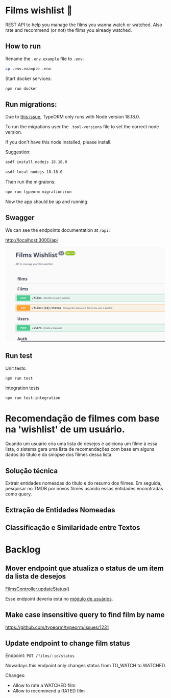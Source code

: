# Films wishlist :movie_camera:

REST API to help you manage the films you wanna watch or watched. Also rate and recommend (or not) the films you already watched.

## How to run

Rename the `.env.example` file to `.env`:

```sh
cp .env.example .env
```

Start docker services:

```sh
npm run docker
```

## Run migrations:

Due to [this issue](https://github.com/typeorm/typeorm/issues/10537), TypeORM only runs with Node version 18.18.0.

To run the migrations user the `.tool-versions` file to set the correct node version.

If you don't have this node installed, please install.

Suggestion:

```sh
asdf install nodejs 18.18.0
```

```sh
asdf local nodejs 18.18.0
```

Then run the migraions:

```sh
npm run typeorm migration:run
```

Now the app should be up and running.

## Swagger

We can see the endpoints documentation at `/api`:

[http://localhost:3000/api](http://localhost:3000/api)

<img src="./docs/images/swagger.png" width="500">

## Run test

Unit tests:

```sh
npm run test
```

Integration tests

```sh
npm run test:integration
```

# Recomendação de filmes com base na 'wishlist' de um usuário.

Quando um usuário cria uma lista de desejos e adiciona um filme à essa lista, o sistema gera uma lista de recomendações com base em alguns dados do título e da sinópse dos filmes dessa lista.

## Solução técnica

Extrair entidades nomeadas do título e do resumo dos filmes. Em seguida, pesquisar no TMDB por novos filmes usando essas entidades encontradas como query.

## Extração de Entidades Nomeadas

## Classificação e Similaridade entre Textos


# Backlog

## Mover endpoint que atualiza o status de um ítem da lista de desejos

[FilmsController.updateStatus()](./src/films/films.controller.ts)

Esse endpoint deveria está no [módulo de usuários](./src/users/users.controller.ts).

## Make case insensitive query to find film by name

https://github.com/typeorm/typeorm/issues/1231


## Update endpoint to change film status

Endpoint: `PUT /films/:id/status`

Nowadays this endpoint only changes status from TO_WATCH to WATCHED. 

Changes:
- Allow to rate a WATCHED film
- Allow to recommend a RATED film